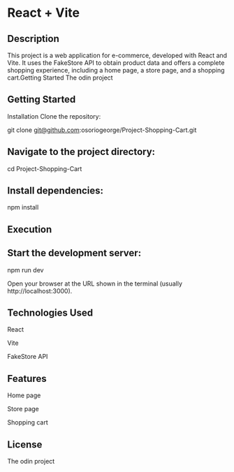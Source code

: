 # React + Vite

## Description

This project is a web application for e-commerce, developed with React and Vite. It uses the FakeStore API to obtain product data and offers a complete shopping experience, including a home page, a store page, and a shopping cart.Getting Started
The odin project

## Getting Started

Installation
Clone the repository:

git clone git@github.com:osoriogeorge/Project-Shopping-Cart.git

## Navigate to the project directory:

cd Project-Shopping-Cart

## Install dependencies:

npm install

## Execution

## Start the development server:

npm run dev

Open your browser at the URL shown in the terminal (usually http://localhost:3000).

## Technologies Used

React

Vite

FakeStore API

## Features

Home page

Store page

Shopping cart

## License

The odin project
